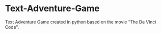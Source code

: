 # Text-Adventure-Game

Text Adventure Game created in python based on the movie "The Da Vinci Code".

